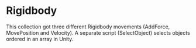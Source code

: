 # Rigidbody
This collection got three different Rigidbody movements (AddForce, MovePosition and Velocity). A separate script (SelectObject) selects objects ordered in an array in Unity.
